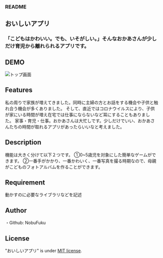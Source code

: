 ### README

## おいしいアプリ
 
### 「こどもはかわいい。でも、いそがしい。」そんなおかあさんが少しだけ育児から離れられるアプリです。
 
## DEMO

![トップ画面](https://user-images.githubusercontent.com/67360481/91127211-c4f9f600-e6e0-11ea-9184-2bac6bcc8817.jpg)
 

 
## Features
私の周りで家族が増えてきました。同時に主婦の方とお話をする機会や子供と触れ合う機会が多くありました。
そして、直近ではコロナウイルスにより、子供が家にいる時間が増え在宅では仕事にならないなど耳にすることもありました。
家事・育児・仕事。おかあさんは大忙しです。少しだけでいい、おかあさんたちの時間が取れるアプリがあったらいいなと考えました。

## Description
機能は大きく分けて以下２つです。
①0~5歳児を対象にした簡単なゲームができます。
②一番手がかかり、一番かわいく、一番写真を撮る時期なので、母親がこどものフォトアルバムを作ることができます。


 
## Requirement
 
動かすのに必要なライブラリなどを記述
 

 
## Author
 
・Github: NobuFuku
 
## License

"おいしいアプリ" is under [MIT license](https://en.wikipedia.org/wiki/MIT_License).
 
